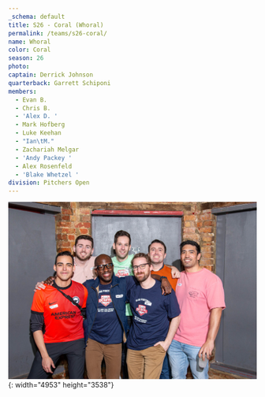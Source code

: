 ```yaml
---
_schema: default
title: S26 - Coral (Whoral)
permalink: /teams/s26-coral/
name: Whoral
color: Coral
season: 26
photo:
captain: Derrick Johnson
quarterback: Garrett Schiponi
members:
  - Evan B.
  - Chris B.
  - 'Alex D. '
  - Mark Hofberg
  - Luke Keehan
  - "Ian\tM."
  - Zachariah Melgar
  - 'Andy Packey '
  - Alex Rosenfeld
  - 'Blake Whetzel '
division: Pitchers Open
---
```

![](/img/da2-7087.jpg){: width="4953" height="3538"}